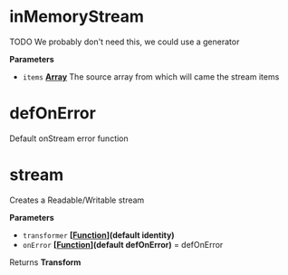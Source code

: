 # inMemoryStream

TODO We probably don't need this, we could use a generator

**Parameters**

-   `items` **[Array](https://developer.mozilla.org/en-US/docs/Web/JavaScript/Reference/Global_Objects/Array)** The source array from which will came the stream items

# defOnError

Default onStream error function

# stream

Creates a Readable/Writable stream

**Parameters**

-   `transformer` **\[[Function](https://developer.mozilla.org/en-US/docs/Web/JavaScript/Reference/Statements/function)](default identity)** 
-   `onError` **\[[Function](https://developer.mozilla.org/en-US/docs/Web/JavaScript/Reference/Statements/function)](default defOnError)** = defOnError

Returns **Transform** 
